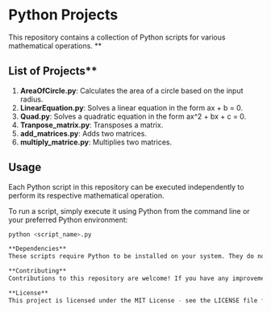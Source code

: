 # Python Projects

This repository contains a collection of Python scripts for various mathematical operations.
**
## List of Projects**

1. **AreaOfCircle.py**: Calculates the area of a circle based on the input radius.
2. **LinearEquation.py**: Solves a linear equation in the form ax + b = 0.
3. **Quad.py**: Solves a quadratic equation in the form ax^2 + bx + c = 0.
4. **Tranpose_matrix.py**: Transposes a matrix.
5. **add_matrices.py**: Adds two matrices.
6. **multiply_matrice.py**: Multiplies two matrices.

## Usage

Each Python script in this repository can be executed independently to perform its respective mathematical operation. 

To run a script, simply execute it using Python from the command line or your preferred Python environment:

```bash
python <script_name>.py

**Dependencies**
These scripts require Python to be installed on your system. They do not have any external dependencies.

**Contributing**
Contributions to this repository are welcome! If you have any improvements, bug fixes, or additional features to add, feel free to fork this repository, make your changes, and submit a pull request.

**License**
This project is licensed under the MIT License - see the LICENSE file for details.
